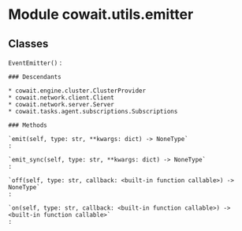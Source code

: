 Module cowait.utils.emitter
===========================

Classes
-------

`EventEmitter()`
:   

    ### Descendants

    * cowait.engine.cluster.ClusterProvider
    * cowait.network.client.Client
    * cowait.network.server.Server
    * cowait.tasks.agent.subscriptions.Subscriptions

    ### Methods

    `emit(self, type: str, **kwargs: dict) ‑> NoneType`
    :

    `emit_sync(self, type: str, **kwargs: dict) ‑> NoneType`
    :

    `off(self, type: str, callback: <built-in function callable>) ‑> NoneType`
    :

    `on(self, type: str, callback: <built-in function callable>) ‑> <built-in function callable>`
    :